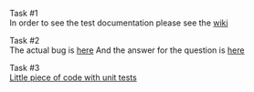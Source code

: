 Task #1<br/>
In order to see the test documentation please see the [wiki](https://github.com/Almansherov/looka/wiki/A-Test-Plan(Task_1))

Task #2<br/>
The actual bug is [here](https://github.com/Almansherov/looka/issues/1)
And the answer for the question is [here](https://github.com/Almansherov/looka/wiki/Task_2)

Task #3<br/>
[Little piece of code with unit tests](https://github.com/Almansherov/looka/blob/master/task_3.py)
